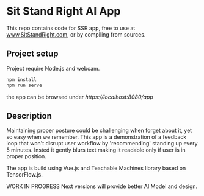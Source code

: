 # Sit Stand Right AI App

This repo contains code for SSR app, free to use at www.SitStandRight.com,
or by compiling from sources.

## Project setup

Project require Node.js and webcam.

```js
npm install
npm run serve
```

the app can be browsed under *https://localhost:8080/app*

## Description

Maintaining proper posture could be challenging when forget about it, yet so easy when we remember. This app is a demonstration of a feedback loop that won't disrupt user workflow by 'recommending' standing up every 5 minutes. Insted it gently blurs text making it readable only if user is in proper position. 

The app is build using Vue.js and Teachable Machines library based on TensorFlow.js.

WORK IN PROGRESS
Next versions will provide better AI Model and design.
